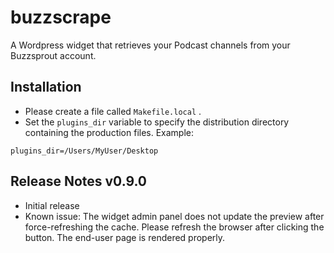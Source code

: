 # buzzscrape
A Wordpress widget that retrieves your Podcast channels from your Buzzsprout account.

## Installation
* Please create a file called `Makefile.local` .
* Set the `plugins_dir` variable to specify the distribution directory containing the production files. Example:
```
plugins_dir=/Users/MyUser/Desktop
```

## Release Notes v0.9.0
* Initial release
* Known issue: The widget admin panel does not update the preview after force-refreshing the cache. Please refresh the browser after clicking the button. The end-user page is rendered properly.